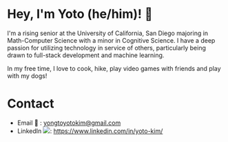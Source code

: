 # Hey, I'm Yoto (he/him)! 👋 

I'm a rising senior at the University of California, San Diego majoring in Math-Computer Science with a minor in Cognitive Science. I have a deep passion for utilizing technology in service of others, particularly being drawn to full-stack development and machine learning. 

In my free time, I love to cook, hike, play video games with friends and play with my dogs!

# Contact
- Email  📧 : yongtoyotokim@gmail.com
- LinkedIn <img src ="https://i.sstatic.net/gVE0j.png">: https://www.linkedin.com/in/yoto-kim/







<!--
**yotzkim/yotzkim** is a ✨ _special_ ✨ repository because its `README.md` (this file) appears on your GitHub profile.

Here are some ideas to get you started:

- 🔭 I’m currently working on ...
- 🌱 I’m currently learning ...
- 👯 I’m looking to collaborate on ...
- 🤔 I’m looking for help with ...
- 💬 Ask me about ...
- 📫 How to reach me: ...
- 😄 Pronouns: ...
- ⚡ Fun fact: ...
-->
